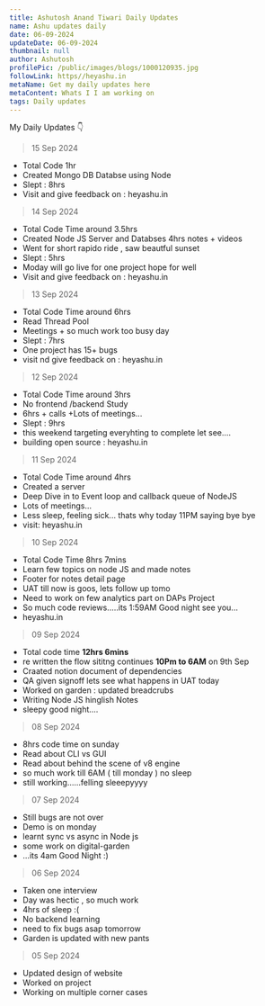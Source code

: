 ```yaml
---
title: Ashutosh Anand Tiwari Daily Updates
name: Ashu updates daily
date: 06-09-2024
updateDate: 06-09-2024
thumbnail: null
author: Ashutosh
profilePic: /public/images/blogs/1000120935.jpg
followLink: https//heyashu.in
metaName: Get my daily updates here
metaContent: Whats I I am working on
tags: Daily updates
---
```

My Daily Updates 👇

> 15 Sep 2024

* Total Code 1hr
* Created Mongo DB Databse using Node
* Slept : 8hrs
* Visit and give feedback on : heyashu.in 

> 14 Sep 2024

* Total Code Time around 3.5hrs
* Created Node JS Server and Databses 4hrs notes + videos
* Went for short rapido ride , saw beautful sunset 
* Slept : 5hrs
* Moday will go live for one project hope for well
* Visit and give feedback on : heyashu.in 

> 13 Sep 2024

* Total Code Time around 6hrs
* Read Thread Pool
* Meetings + so much work too busy day
* Slept : 7hrs
* One project has 15+ bugs
* visit nd give feedback on : heyashu.in 

> 12 Sep 2024

* Total Code Time around 3hrs
* No frontend /backend Study 
* 6hrs + calls +Lots of meetings...
* Slept : 9hrs 
* this weekend targeting everyhting to complete let see....
* building open source  : heyashu.in 

> 11 Sep 2024

* Total Code Time around 4hrs
* Created a server
* Deep Dive in to Event loop and callback queue of NodeJS
* Lots of meetings...
* Less sleep, feeling sick... thats why today 11PM saying bye bye
* visit: heyashu.in

> 10 Sep 2024

* Total Code Time 8hrs 7mins
* Learn few topics on node JS and made notes
* Footer for notes detail page
* UAT till now is goos, lets follow up tomo
* Need to work on few analytics part on DAPs Project
* So much code reviews.....its 1:59AM Good night see you...
* heyashu.in

> 09 Sep 2024

* Total code time **12hrs 6mins**
* re written the flow sititng continues **10Pm to 6AM** on 9th Sep
* Craated notion document of dependencies 
* QA given signoff lets see what happens in UAT today
* Worked on garden : updated breadcrubs
* Writing Node JS hinglish Notes
* sleepy good night....

> 08 Sep 2024

* 8hrs code time on sunday
* Read about CLI vs GUI
* Read about behind the scene of v8 engine
* so much work till 6AM ( till monday ) no sleep
* still working......felling sleeepyyyy

> 07 Sep 2024

* Still bugs are not over
* Demo is on monday
* learnt sync vs async in Node js
* some work on digital-garden
* ...its 4am Good Night :)

> 06 Sep 2024

* Taken one interview
* Day was hectic , so much work
* 4hrs of sleep :(
* No backend learning
* need to fix bugs asap tomorrow
* Garden is updated with new pants

> 05 Sep 2024

* Updated design of website
* Worked on project
* Working on multiple corner cases
